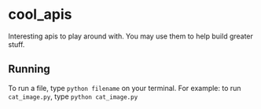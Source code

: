 # cool_apis
Interesting apis to play around with.
You may use them to help build greater stuff.

## Running 
To run a file, type `python filename` on your terminal.
For example: to run `cat_image.py`,
             type `python cat_image.py` 
